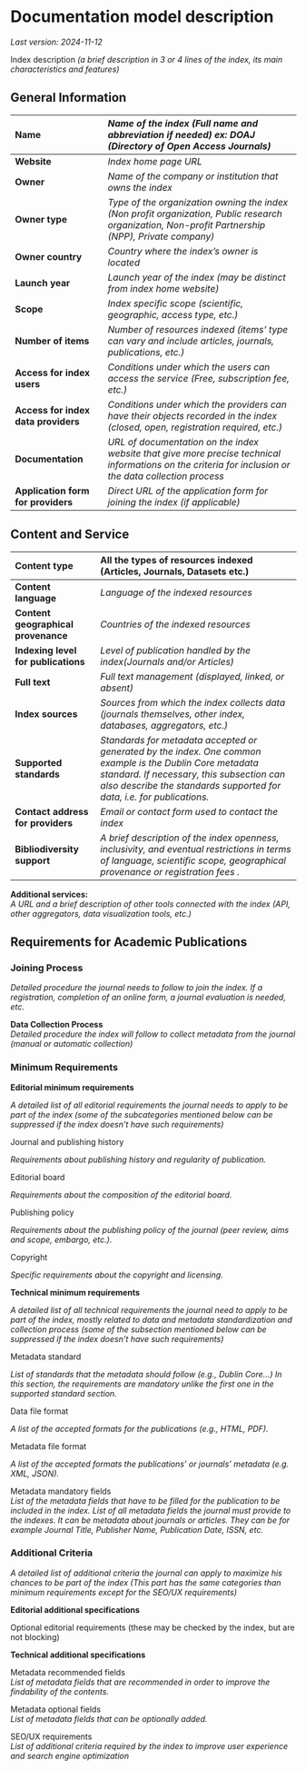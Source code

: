 # Documentation model description

*Last version: 2024-11-12*

Index description *(a brief description in 3 or 4 lines of the index, its main characteristics and features)*

## General Information

| Name | *Name of the index (Full name and abbreviation if needed)  ex: DOAJ (Directory of Open Access Journals)* |
| :---- | :---- |
| **Website** | *Index home page URL* |
| **Owner** | *Name of the company or institution that owns the  index* |
| **Owner type** | *Type of the organization owning the index (Non profit organization, Public research organization, Non-profit Partnership (NPP), Private company)* |
| **Owner country** | *Country where the index’s owner is located* |
| **Launch year** | *Launch year of the index (may be distinct from index home website)* |
| **Scope** | *Index specific scope (scientific, geographic, access type, etc.)*  |
| **Number of items** | *Number of resources indexed (items’ type can vary and include articles, journals, publications, etc.)* |
| **Access for index users** | *Conditions under which the users can access the service (Free, subscription fee, etc.)* |
| **Access for index data providers** | *Conditions under which the providers can have their objects recorded in the index (closed, open, registration required, etc.)* |
| **Documentation** | *URL of documentation on the index website that give more precise technical informations on the criteria for inclusion or the data collection process* |
| **Application form for providers** | *Direct URL of the application form for joining the index (if applicable)* |

## Content and Service

| Content type | All the types of resources indexed (Articles, Journals, Datasets etc.) |
| :---- | :---- |
| **Content language** | *Language of the indexed resources*  |
| **Content geographical provenance** | *Countries of the indexed resources* |
| **Indexing level for publications** | *Level of publication handled  by the index(Journals and/or Articles)* |
| **Full text** | *Full text management (displayed, linked, or absent)* |
| **Index sources** | *Sources from which the index collects data (journals themselves, other index, databases, aggregators, etc.)* |
| **Supported standards** | *Standards for metadata accepted or generated by the index. One common example is the Dublin Core metadata standard. If necessary, this subsection can also describe the standards supported for data, i.e. for publications.*  |
| **Contact address for providers** | *Email or contact form used to contact the index* |
| **Bibliodiversity support** | *A brief description of the index openness, inclusivity,  and eventual restrictions in terms of language, scientific scope, geographical provenance or registration fees .* |

**Additional services:**  
*A URL and a brief description of other tools connected with the index (API, other aggregators, data visualization tools, etc.)*

## Requirements for Academic Publications

### Joining Process

*Detailed procedure the journal needs to follow to join the index. If a registration, completion of an online form, a journal evaluation is needed, etc.*

**Data Collection Process**  
*Detailed procedure the index will follow to collect metadata from the journal (manual or automatic collection)*

### Minimum Requirements

**Editorial minimum requirements**

*A detailed list of all editorial requirements the journal needs to apply to be part of the index (some of the subcategories mentioned below can be suppressed if the index doesn’t have such requirements)*

Journal and publishing history

*Requirements about publishing history and regularity of publication.*

Editorial board

*Requirements about the composition of the editorial board.*

Publishing policy

*Requirements about the publishing policy of the journal (peer review, aims and scope, embargo, etc.).*

Copyright

*Specific requirements about the copyright and licensing.* 

**Technical minimum requirements**

*A detailed list of all technical requirements the journal need to apply to be part of the index, mostly related to data and metadata standardization and collection process (some of the subsection mentioned below can be suppressed if the index doesn’t have such requirements)*

Metadata standard

*List of standards that the metadata should follow (e.g., Dublin Core…) In this section, the requirements are mandatory unlike the first one in the supported standard section.*

Data file format 

*A list of the accepted formats for the publications (e.g., HTML, PDF).*  

Metadata file format

*A list of the accepted formats the publications’ or journals’ metadata (e.g. XML, JSON).*  

Metadata mandatory fields  
*List of the metadata fields that have to be filled for the publication to be included in the index. List of all metadata fields the journal must provide to the indexes. It can be metadata about journals or articles. They can be for example Journal Title, Publisher Name, Publication Date, ISSN, etc.*

### Additional Criteria

*A detailed list of additional criteria the journal can apply to maximize his chances to be part of the index (This part has the same categories than minimum requirements except for the SEO/UX requirements)*

**Editorial additional specifications**

Optional editorial requirements (these may be checked by the index, but are not blocking)

**Technical additional specifications**

Metadata recommended fields  
*List of metadata fields that are recommended in order to improve the findability of the contents.*

Metadata optional fields  
*List of metadata fields that can be optionally added.*

SEO/UX requirements  
*List of additional criteria required by the index to improve user experience and search engine optimization*   
